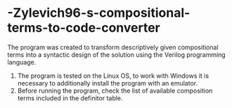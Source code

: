 # -Zylevich96-s-compositional-terms-to-code-converter
The program was created to transform descriptively given compositional terms into a syntactic design of the solution using the Verilog programming language.
1) The program is tested on the Linux OS, to work with Windows it is necessary to additionally install the program with an emulator.
2) Before running the program, check the list of available composition terms included in the definitor table.
   
